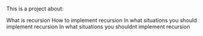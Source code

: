 This is a project about:

What is recursion
How to implement recursion
In what situations you should implement recursion
In what situations you shouldnt implement recursion
